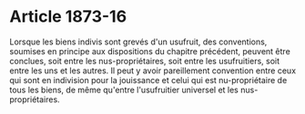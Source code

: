# Article 1873-16

Lorsque les biens indivis sont grevés d'un usufruit, des conventions, soumises en principe aux dispositions du chapitre précédent, peuvent être conclues, soit entre les nus-propriétaires, soit entre les usufruitiers, soit entre les uns et les autres. Il peut y avoir pareillement convention entre ceux qui sont en indivision pour la jouissance et celui qui est nu-propriétaire de tous les biens, de même qu'entre l'usufruitier universel et les nus-propriétaires.
